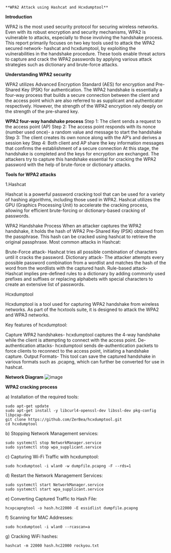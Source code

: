 `**WPA2 Attack using Hashcat and Hcxdumptool**`

**Introduction**

WPA2 is the most used security protocol for securing wireless networks. Even with its robust encryption and security mechanisms, WPA2 is vulnerable to attacks, especially to those involving the handshake process. This report primarily focuses on two key tools used to attack the WPA2 secured network- hashcat and hcxdumptool, by exploiting the vulnerabilities in the handshake procedure. These tools enable threat actors to capture and crack the WPA2 passwords by applying various attack strategies such as dictionary and brute-force attacks.

**Understanding WPA2 security**

WPA2 utilizes Advanced Encryption Standard (AES) for encryption and Pre-Shared Key (PSK) for authentication. The WPA2 handshake is essentially a four-way process that builds a secure connection between the client and the access point which are also referred to as supplicant and authenticator respectively. However, the strength of the WPA2 encryption rely deeply on the strength of the pre-shared key.

**WPA2 four-way handshake process**
Step 1: The client sends a request to the access point (AP)
Step 2: The access point responds with its nonce (number used once)- a random value and message to start the handshake
Step 3: The client creates its own nonce along with the AP’s and derives a session key
Step 4: Both client and AP share the key information messages that confirms the establishment of a secure connection
At this stage, the handshake is completed and the keys for encryption are exchanged. The attackers try to capture this handshake essential for cracking the WPA2 password with the help of brute-force or dictionary attacks.

**Tools for WPA2 attacks**

1.Hashcat


Hashcat is a powerful password cracking tool that can be used for a variety of hashing algorithms, including those used in WPA2. Hashcat utilizes the GPU (Graphics Processing Unit) to accelerate the cracking process, allowing for efficient brute-forcing or dictionary-based cracking of passwords.

WPA2 Handshake Process
When an attacker captures the WPA2 handshake, it holds the hash of WPA2 Pre-Shared Key (PSK) obtained from the passphrase. This hash can be cracked using hashcat to retrieve the original passphrase.
Most common attacks in Hashcat:

Brute-Force attack- Hashcat tries all possible combination of characters until it cracks the password.
Dictionary attack- The attacker attempts every possible password combination from a wordlist and matches the hash of the word from the wordlists with the captured hash.
Rule-based attack- Hashcat implies pre-defined rules to a dictionary by adding commonly used prefixes and suffixes or replacing alphabets with special characters to create an extensive list of passwords.

Hcxdumptool


Hcxdumptool is a tool used for capturing WPA2 handshake from wireless networks. As part of the hcxtools suite, it is designed to attack the WPA2 and WPA3 networks.

Key features of hcxdumptool:

Capture WPA2 handshakes- hcxdumptool captures the 4-way handshake while the client is attempting to connect with the access point.
De-authentication attacks- hcxdumptool sends de-authentication packets to force clients to reconnect to the access point, initiating a handshake capture.
Output Formats- This tool can save the captured handshake in various formats such as .pcapng, which can further be converted for use in hashcat. 

**Network Diagram**
![image](https://github.com/user-attachments/assets/4adc9494-879f-4246-8a4c-63010411fa33)


**WPA2 cracking process**

a) Installation of the required tools:

    sudo apt-get update
    sudo apt-get install -y libcurl4-openssl-dev libssl-dev pkg-config libpcap-dev
    git clone https://github.com/ZerBea/hcxdumptool.git
    cd hcxdumptool

b) Stopping Network Management services:

    sudo systemctl stop NetworkManager.service
    sudo systemctl stop wpa_supplicant.service
    
c) Capturing Wi-Fi Traffic with hcxdumptool:

    sudo hcxdumptool -i wlan0 -w dumpfile.pcapng -F --rds=1

d) Restart the Network Management Services:
    
    sudo systemctl start NetworkManager.service
    sudo systemctl start wpa_supplicant.service

e) Converting Captured Traffic to Hash File:

    hcxpcapngtool -o hash.hc22000 -E essidlist dumpfile.pcapng

f) Scanning for MAC Addresses:

    sudo hcxdumptool -i wlan0 --rcascan=a

g) Cracking WiFi hashes:

    hashcat -m 22000 hash.hc22000 rockyou.txt 


 




